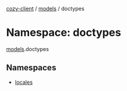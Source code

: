 [cozy-client](../README.md) / [models](models.md) / doctypes

# Namespace: doctypes

[models](models.md).doctypes

## Namespaces

*   [locales](models.doctypes.locales.md)
